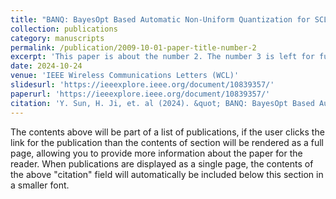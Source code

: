 ```yaml
---
title: "BANQ: BayesOpt Based Automatic Non-Uniform Quantization for SCL Polar Decoding"
collection: publications
category: manuscripts
permalink: /publication/2009-10-01-paper-title-number-2
excerpt: 'This paper is about the number 2. The number 3 is left for future work.'
date: 2024-10-24
venue: 'IEEE Wireless Communications Letters (WCL)'
slidesurl: 'https://ieeexplore.ieee.org/document/10839357/'
paperurl: 'https://ieeexplore.ieee.org/document/10839357/'
citation: 'Y. Sun, H. Ji, et. al (2024). &quot; BANQ: BayesOpt Based Automatic Non-Uniform Quantization for SCL Polar Decoding. &quot; <i>IEEE Wireless Communications Letters (WCL)</i>. 1(1).'
---
```


The contents above will be part of a list of publications, if the user clicks the link for the publication than the contents of section will be rendered as a full page, allowing you to provide more information about the paper for the reader. When publications are displayed as a single page, the contents of the above "citation" field will automatically be included below this section in a smaller font.
